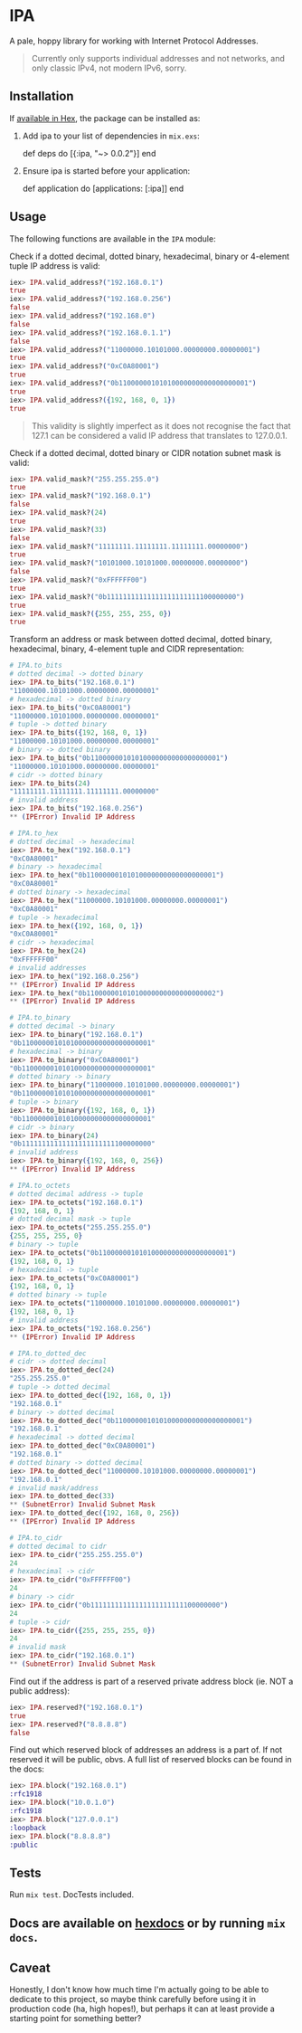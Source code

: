 # IPA

A pale, hoppy library for working with Internet Protocol Addresses.

> Currently only supports individual addresses and not networks, and only
> classic IPv4, not modern IPv6, sorry.

## Installation

If [available in Hex](https://hex.pm/docs/publish), the package can be installed as:

  1. Add ipa to your list of dependencies in `mix.exs`:

        def deps do
          [{:ipa, "~> 0.0.2"}]
        end

  2. Ensure ipa is started before your application:

        def application do
          [applications: [:ipa]]
        end

## Usage

The following functions are available in the `IPA` module:

Check if a dotted decimal, dotted binary, hexadecimal, binary
or 4-element tuple IP address is valid:

```elixir
iex> IPA.valid_address?("192.168.0.1")
true
iex> IPA.valid_address?("192.168.0.256")
false
iex> IPA.valid_address?("192.168.0")
false
iex> IPA.valid_address?("192.168.0.1.1")
false
iex> IPA.valid_address?("11000000.10101000.00000000.00000001")
true
iex> IPA.valid_address?("0xC0A80001")
true
iex> IPA.valid_address?("0b11000000101010000000000000000001")
true
iex> IPA.valid_address?({192, 168, 0, 1})
true
```

> This validity is slightly imperfect as it does not recognise
> the fact that 127.1 can be considered a valid IP address
> that translates to 127.0.0.1.

Check if a dotted decimal, dotted binary or CIDR notation subnet mask is valid:

```elixir
iex> IPA.valid_mask?("255.255.255.0")
true
iex> IPA.valid_mask?("192.168.0.1")  
false
iex> IPA.valid_mask?(24)             
true
iex> IPA.valid_mask?(33)             
false
iex> IPA.valid_mask?("11111111.11111111.11111111.00000000")
true
iex> IPA.valid_mask?("10101000.10101000.00000000.00000000")
false
iex> IPA.valid_mask?("0xFFFFFF00")
true
iex> IPA.valid_mask?("0b11111111111111111111111100000000")
true
iex> IPA.valid_mask?({255, 255, 255, 0})
true
```

Transform an address or mask between dotted decimal, dotted binary, hexadecimal, binary, 4-element tuple and CIDR representation:

```elixir
# IPA.to_bits
# dotted decimal -> dotted binary
iex> IPA.to_bits("192.168.0.1")
"11000000.10101000.00000000.00000001"
# hexadecimal -> dotted binary
iex> IPA.to_bits("0xC0A80001")
"11000000.10101000.00000000.00000001"
# tuple -> dotted binary
iex> IPA.to_bits({192, 168, 0, 1})
"11000000.10101000.00000000.00000001"
# binary -> dotted binary
iex> IPA.to_bits("0b11000000101010000000000000000001")
"11000000.10101000.00000000.00000001"
# cidr -> dotted binary
iex> IPA.to_bits(24)
"11111111.11111111.11111111.00000000"
# invalid address
iex> IPA.to_bits("192.168.0.256")
** (IPError) Invalid IP Address

# IPA.to_hex
# dotted decimal -> hexadecimal
iex> IPA.to_hex("192.168.0.1")
"0xC0A80001"
# binary -> hexadecimal
iex> IPA.to_hex("0b11000000101010000000000000000001")
"0xC0A80001"
# dotted binary -> hexadecimal
iex> IPA.to_hex("11000000.10101000.00000000.00000001")
"0xC0A80001"
# tuple -> hexadecimal
iex> IPA.to_hex({192, 168, 0, 1})
"0xC0A80001"
# cidr -> hexadecimal
iex> IPA.to_hex(24)
"0xFFFFFF00"
# invalid addresses
iex> IPA.to_hex("192.168.0.256")
** (IPError) Invalid IP Address
iex> IPA.to_hex("0b11000000101010000000000000000002")
** (IPError) Invalid IP Address

# IPA.to_binary
# dotted decimal -> binary
iex> IPA.to_binary("192.168.0.1")
"0b11000000101010000000000000000001"
# hexadecimal -> binary
iex> IPA.to_binary("0xC0A80001")
"0b11000000101010000000000000000001"
# dotted binary -> binary
iex> IPA.to_binary("11000000.10101000.00000000.00000001")
"0b11000000101010000000000000000001"
# tuple -> binary
iex> IPA.to_binary({192, 168, 0, 1})
"0b11000000101010000000000000000001"
# cidr -> binary
iex> IPA.to_binary(24)
"0b11111111111111111111111100000000"
# invalid address
iex> IPA.to_binary({192, 168, 0, 256})
** (IPError) Invalid IP Address

# IPA.to_octets
# dotted decimal address -> tuple
iex> IPA.to_octets("192.168.0.1")
{192, 168, 0, 1}
# dotted decimal mask -> tuple
iex> IPA.to_octets("255.255.255.0")
{255, 255, 255, 0}
# binary -> tuple
iex> IPA.to_octets("0b11000000101010000000000000000001")
{192, 168, 0, 1}
# hexadecimal -> tuple
iex> IPA.to_octets("0xC0A80001")
{192, 168, 0, 1}
# dotted binary -> tuple
iex> IPA.to_octets("11000000.10101000.00000000.00000001")
{192, 168, 0, 1}
# invalid address
iex> IPA.to_octets("192.168.0.256")
** (IPError) Invalid IP Address

# IPA.to_dotted_dec
# cidr -> dotted decimal
iex> IPA.to_dotted_dec(24)
"255.255.255.0"
# tuple -> dotted decimal
iex> IPA.to_dotted_dec({192, 168, 0, 1})
"192.168.0.1"
# binary -> dotted decimal
iex> IPA.to_dotted_dec("0b11000000101010000000000000000001")
"192.168.0.1"
# hexadecimal -> dotted decimal
iex> IPA.to_dotted_dec("0xC0A80001")
"192.168.0.1"
# dotted binary -> dotted decimal
iex> IPA.to_dotted_dec("11000000.10101000.00000000.00000001")
"192.168.0.1"
# invalid mask/address
iex> IPA.to_dotted_dec(33)
** (SubnetError) Invalid Subnet Mask
iex> IPA.to_dotted_dec({192, 168, 0, 256})
** (IPError) Invalid IP Address

# IPA.to_cidr
# dotted decimal to cidr
iex> IPA.to_cidr("255.255.255.0")
24
# hexadecimal -> cidr
iex> IPA.to_cidr("0xFFFFFF00")
24
# binary -> cidr
iex> IPA.to_cidr("0b11111111111111111111111100000000")
24
# tuple -> cidr
iex> IPA.to_cidr({255, 255, 255, 0})
24
# invalid mask
iex> IPA.to_cidr("192.168.0.1")
** (SubnetError) Invalid Subnet Mask
```

Find out if the address is part of a reserved private address block
(ie. NOT a public address):

```elixir
iex> IPA.reserved?("192.168.0.1")
true
iex> IPA.reserved?("8.8.8.8")    
false
```

Find out which reserved block of addresses an address is a part of.
If not reserved it will be public, obvs.  A full list of reserved
blocks can be found in the docs:

```elixir
iex> IPA.block("192.168.0.1")
:rfc1918
iex> IPA.block("10.0.1.0")   
:rfc1918
iex> IPA.block("127.0.0.1")  
:loopback
iex> IPA.block("8.8.8.8")    
:public
```

## Tests

Run `mix test`. DocTests included.

## Docs are available on [hexdocs](https://hexdocs.pm/ipa/api-reference.html) or by running `mix docs`.

## Caveat

Honestly, I don't know how much time I'm actually going to be able to dedicate
to this project, so maybe think carefully before using it in production code
(ha, high hopes!), but perhaps it can at least provide a starting point for
something better?
